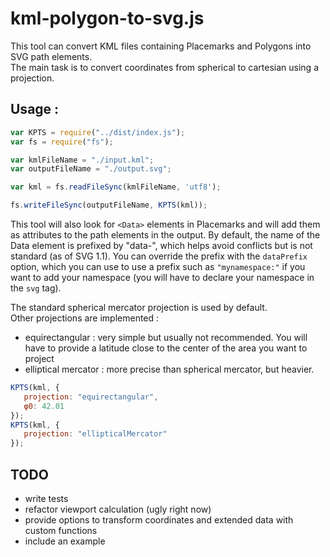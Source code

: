 # kml-polygon-to-svg.js

This tool can convert KML files containing Placemarks and Polygons into SVG path elements.  
The main task is to convert coordinates from spherical to cartesian using a projection.

## Usage :

```js
var KPTS = require("../dist/index.js");
var fs = require("fs");

var kmlFileName = "./input.kml";
var outputFileName = "./output.svg";

var kml = fs.readFileSync(kmlFileName, 'utf8');

fs.writeFileSync(outputFileName, KPTS(kml));
```

This tool will also look for `<Data>` elements in Placemarks and will add them as attributes to the path elements in the output.
By default, the name of the Data element is prefixed by "data-", which helps avoid conflicts but is not standard (as of SVG 1.1). You can override the prefix with the `dataPrefix` option, which you can use to use a prefix such as `"mynamespace:"` if you want to add your namespace (you will have to declare your namespace in the `svg` tag).  



The standard spherical mercator projection is used by default.  
Other projections are implemented :  
 
 * equirectangular : very simple but usually not recommended. You will have to provide a latitude close to the center of the area you want to project  
 * elliptical mercator : more precise than spherical mercator, but heavier.    

 ```js
 KPTS(kml, {
    projection: "equirectangular",
    φ0: 42.01
 });
 KPTS(kml, {
    projection: "ellipticalMercator"
 });
 ```


## TODO

 * write tests  
 * refactor viewport calculation (ugly right now)  
 * provide options to transform coordinates and extended data with custom functions  
 * include an example  
